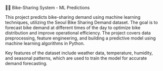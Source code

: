 🚴‍♂️ Bike-Sharing System - ML Predictions

This project predicts bike-sharing demand using machine learning techniques, utilizing the Seoul Bike Sharing Demand dataset. The goal is to forecast bike demand at different times of the day to optimize bike distribution and improve operational efficiency. The project covers data preprocessing, feature engineering, and building a predictive model using machine learning algorithms in Python.

Key features of the dataset include weather data, temperature, humidity, and seasonal patterns, which are used to train the model for accurate demand forecasting.




